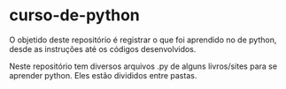# curso-de-python
O objetido deste repositório é registrar o que foi aprendido no de python, desde as instruções até os códigos desenvolvidos.

Neste repositório tem diversos arquivos .py de alguns livros/sites para se aprender python. Eles estão divididos entre pastas.
